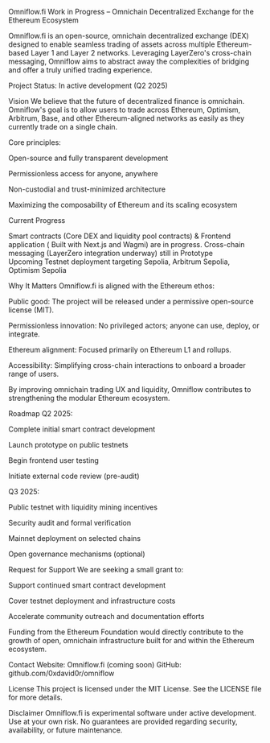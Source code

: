 Omniflow.fi
Work in Progress – Omnichain Decentralized Exchange for the Ethereum Ecosystem

Omniflow.fi is an open-source, omnichain decentralized exchange (DEX) designed to enable seamless trading of assets across multiple Ethereum-based Layer 1 and Layer 2 networks.
Leveraging LayerZero's cross-chain messaging, Omniflow aims to abstract away the complexities of bridging and offer a truly unified trading experience.

Project Status: In active development (Q2 2025)

Vision
We believe that the future of decentralized finance is omnichain.
Omniflow's goal is to allow users to trade across Ethereum, Optimism, Arbitrum, Base, and other Ethereum-aligned networks as easily as they currently trade on a single chain.

Core principles:

Open-source and fully transparent development

Permissionless access for anyone, anywhere

Non-custodial and trust-minimized architecture

Maximizing the composability of Ethereum and its scaling ecosystem

Current Progress


Smart contracts	(Core DEX and liquidity pool contracts) & Frontend application (	Built with Next.js and Wagmi) are in progress.
Cross-chain messaging	(LayerZero integration underway) still in  Prototype	                
Upcoming Testnet deployment targeting Sepolia, Arbitrum Sepolia, Optimism Sepolia


Why It Matters
Omniflow.fi is aligned with the Ethereum ethos:

Public good: The project will be released under a permissive open-source license (MIT).

Permissionless innovation: No privileged actors; anyone can use, deploy, or integrate.

Ethereum alignment: Focused primarily on Ethereum L1 and rollups.

Accessibility: Simplifying cross-chain interactions to onboard a broader range of users.

By improving omnichain trading UX and liquidity, Omniflow contributes to strengthening the modular Ethereum ecosystem.

Roadmap
Q2 2025:

Complete initial smart contract development

Launch prototype on public testnets

Begin frontend user testing

Initiate external code review (pre-audit)

Q3 2025:

Public testnet with liquidity mining incentives

Security audit and formal verification

Mainnet deployment on selected chains

Open governance mechanisms (optional)

Request for Support
We are seeking a small grant to:

Support continued smart contract development

Cover testnet deployment and infrastructure costs

Accelerate community outreach and documentation efforts

Funding from the Ethereum Foundation would directly contribute to the growth of open, omnichain infrastructure built for and within the Ethereum ecosystem.

Contact
Website: Omniflow.fi (coming soon)
GitHub: github.com/0xdavid0r/omniflow

License
This project is licensed under the MIT License.
See the LICENSE file for more details.

Disclaimer
Omniflow.fi is experimental software under active development.
Use at your own risk. No guarantees are provided regarding security, availability, or future maintenance.

